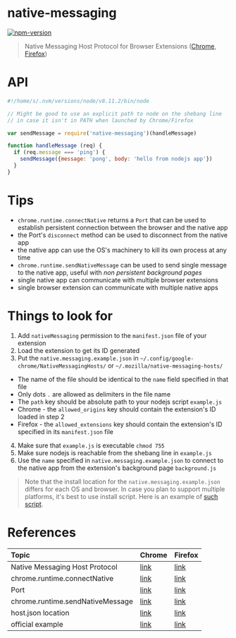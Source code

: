 
# native-messaging

[![npm-version]][npm]

> Native Messaging Host Protocol for Browser Extensions ([Chrome][native-messaging], [Firefox][native-messaging-ff])

# API

```js
#!/home/s/.nvm/versions/node/v8.11.2/bin/node

// Might be good to use an explicit path to node on the shebang line
// in case it isn't in PATH when launched by Chrome/Firefox

var sendMessage = require('native-messaging')(handleMessage)

function handleMessage (req) {
  if (req.message === 'ping') {
    sendMessage({message: 'pong', body: 'hello from nodejs app'})
  }
}
```

# Tips

- `chrome.runtime.connectNative` returns a `Port` that can be used to establish persistent connection between the browser and the native app
- the Port's `disconnect` method can be used to disconnect from the native app
- the native app can use the OS's machinery to kill its own process at any time
- `chrome.runtime.sendNativeMessage` can be used to send single message to the native app, useful with _non persistent background pages_
- single native app can communicate with multiple browser extensions
- single browser extension can communicate with multiple native apps

# Things to look for

1. Add `nativeMessaging` permission to the `manifest.json` file of your extension
2. Load the extension to get its ID generated
3. Put the `native.messaging.example.json` in `~/.config/google-chrome/NativeMessagingHosts/` or `~/.mozilla/native-messaging-hosts/`
  - The name of the file should be identical to the `name` field specified in that file
  - Only dots `.` are allowed as delimiters in the file name
  - The `path` key should be absolute path to your nodejs script `example.js`
  - Chrome - the `allowed_origins` key should contain the extension's ID loaded in step 2
  - Firefox - the `allowed_extensions` key should contain the extension's ID specified in its `manifest.json` file
4. Make sure that `example.js` is executable `chmod 755`
5. Make sure nodejs is reachable from the shebang line in `example.js`
6. Use the `name` specified in `native.messaging.example.json` to connect to the native app from the extension's background page `background.js`

> Note that the install location for the `native.messaging.example.json` differs for each OS and browser. In case you plan to support multiple platforms, it's best to use install script. Here is an example of [such script][install].

# References

Topic                            | Chrome                      | Firefox
:--                              | :---                        | :---
Native Messaging Host Protocol   | [link][native-messaging]    | [link][native-messaging-ff]
chrome.runtime.connectNative     | [link][connect-native]      | [link][connect-native-ff]
Port                             | [link][port]                | [link][port-ff]
chrome.runtime.sendNativeMessage | [link][send-native-message] | [link][send-native-message-ff]
host.json location               | [link][host-location]       | [link][host-location-ff]
official example                 | [link][example]             | [link][example-ff]


  [npm-version]: https://img.shields.io/npm/v/native-messaging.svg?style=flat-square (NPM Package Version)
  [npm]: https://www.npmjs.com/package/native-messaging

  [native-messaging]: https://developer.chrome.com/extensions/nativeMessaging
  [connect-native]: https://developer.chrome.com/extensions/runtime#method-connectNative
  [port]: https://developer.chrome.com/extensions/runtime#type-Port
  [send-native-message]: https://developer.chrome.com/extensions/runtime#method-sendNativeMessage
  [host-location]: https://developer.chrome.com/extensions/nativeMessaging#native-messaging-host-location
  [example]: https://chromium.googlesource.com/chromium/src/+/master/chrome/common/extensions/docs/examples/api/nativeMessaging

  [native-messaging-ff]: https://developer.mozilla.org/en-US/docs/Mozilla/Add-ons/WebExtensions/Native_messaging
  [connect-native-ff]: https://developer.mozilla.org/en-US/docs/Mozilla/Add-ons/WebExtensions/API/runtime/connectNative
  [port-ff]: https://developer.mozilla.org/en-US/docs/Mozilla/Add-ons/WebExtensions/API/runtime/Port
  [send-native-message-ff]: https://developer.mozilla.org/en-US/docs/Mozilla/Add-ons/WebExtensions/API/runtime/sendNativeMessage
  [host-location-ff]: https://developer.mozilla.org/en-US/docs/Mozilla/Add-ons/WebExtensions/Native_manifests#Manifest_location
  [example-ff]: https://github.com/mdn/webextensions-examples/tree/master/native-messaging

  [background-pages]: https://developers.chrome.com/extensions/background_pages

  [install]: https://github.com/browserpass/browserpass/blob/master/install.sh

  [example-1]: https://github.com/flashlizi/node-chrome-bridge
  [example-2]: https://github.com/jdiamond/chrome-native-messaging
